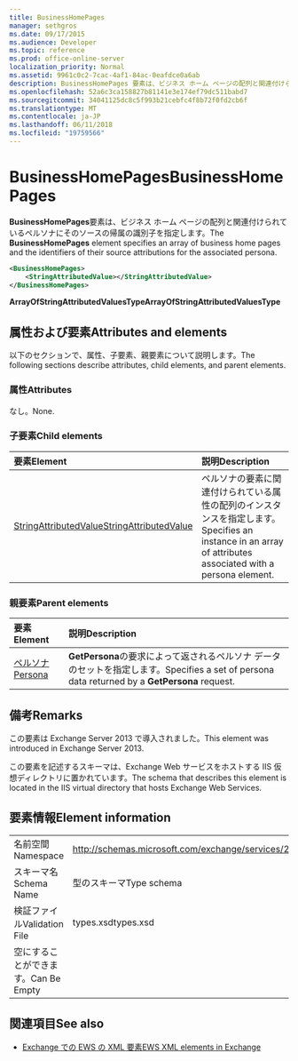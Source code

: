 ```yaml
---
title: BusinessHomePages
manager: sethgros
ms.date: 09/17/2015
ms.audience: Developer
ms.topic: reference
ms.prod: office-online-server
localization_priority: Normal
ms.assetid: 9961c0c2-7cac-4af1-84ac-0eafdce0a6ab
description: BusinessHomePages 要素は、ビジネス ホーム ページの配列と関連付けられているペルソナにそのソースの帰属の識別子を指定します。
ms.openlocfilehash: 52a6c3ca158827b81141e3e174ef79dc511babd7
ms.sourcegitcommit: 34041125dc8c5f993b21cebfc4f8b72f0fd2cb6f
ms.translationtype: MT
ms.contentlocale: ja-JP
ms.lasthandoff: 06/11/2018
ms.locfileid: "19759566"
---
```

# <a name="businesshomepages"></a><span data-ttu-id="5c8f5-103">BusinessHomePages</span><span class="sxs-lookup"><span data-stu-id="5c8f5-103">BusinessHomePages</span></span>

<span data-ttu-id="5c8f5-104">**BusinessHomePages**要素は、ビジネス ホーム ページの配列と関連付けられているペルソナにそのソースの帰属の識別子を指定します。</span><span class="sxs-lookup"><span data-stu-id="5c8f5-104">The **BusinessHomePages** element specifies an array of business home pages and the identifiers of their source attributions for the associated persona.</span></span> 
  
```XML
<BusinessHomePages>
    <StringAttributedValue></StringAttributedValue>
</BusinessHomePages>
```

 <span data-ttu-id="5c8f5-105">**ArrayOfStringAttributedValuesType**</span><span class="sxs-lookup"><span data-stu-id="5c8f5-105">**ArrayOfStringAttributedValuesType**</span></span>
## <a name="attributes-and-elements"></a><span data-ttu-id="5c8f5-106">属性および要素</span><span class="sxs-lookup"><span data-stu-id="5c8f5-106">Attributes and elements</span></span>

<span data-ttu-id="5c8f5-107">以下のセクションで、属性、子要素、親要素について説明します。</span><span class="sxs-lookup"><span data-stu-id="5c8f5-107">The following sections describe attributes, child elements, and parent elements.</span></span>
  
### <a name="attributes"></a><span data-ttu-id="5c8f5-108">属性</span><span class="sxs-lookup"><span data-stu-id="5c8f5-108">Attributes</span></span>

<span data-ttu-id="5c8f5-109">なし。</span><span class="sxs-lookup"><span data-stu-id="5c8f5-109">None.</span></span>
  
### <a name="child-elements"></a><span data-ttu-id="5c8f5-110">子要素</span><span class="sxs-lookup"><span data-stu-id="5c8f5-110">Child elements</span></span>

|<span data-ttu-id="5c8f5-111">**要素**</span><span class="sxs-lookup"><span data-stu-id="5c8f5-111">**Element**</span></span>|<span data-ttu-id="5c8f5-112">**説明**</span><span class="sxs-lookup"><span data-stu-id="5c8f5-112">**Description**</span></span>|
|:-----|:-----|
|[<span data-ttu-id="5c8f5-113">StringAttributedValue</span><span class="sxs-lookup"><span data-stu-id="5c8f5-113">StringAttributedValue</span></span>](stringattributedvalue.md) <br/> |<span data-ttu-id="5c8f5-114">ペルソナの要素に関連付けられている属性の配列のインスタンスを指定します。</span><span class="sxs-lookup"><span data-stu-id="5c8f5-114">Specifies an instance in an array of attributes associated with a persona element.</span></span>  <br/> |
   
### <a name="parent-elements"></a><span data-ttu-id="5c8f5-115">親要素</span><span class="sxs-lookup"><span data-stu-id="5c8f5-115">Parent elements</span></span>

|<span data-ttu-id="5c8f5-116">**要素**</span><span class="sxs-lookup"><span data-stu-id="5c8f5-116">**Element**</span></span>|<span data-ttu-id="5c8f5-117">**説明**</span><span class="sxs-lookup"><span data-stu-id="5c8f5-117">**Description**</span></span>|
|:-----|:-----|
|[<span data-ttu-id="5c8f5-118">ペルソナ</span><span class="sxs-lookup"><span data-stu-id="5c8f5-118">Persona</span></span>](persona.md) <br/> |<span data-ttu-id="5c8f5-119">**GetPersona**の要求によって返されるペルソナ データのセットを指定します。</span><span class="sxs-lookup"><span data-stu-id="5c8f5-119">Specifies a set of persona data returned by a **GetPersona** request.</span></span>  <br/> |
   
## <a name="remarks"></a><span data-ttu-id="5c8f5-120">備考</span><span class="sxs-lookup"><span data-stu-id="5c8f5-120">Remarks</span></span>

<span data-ttu-id="5c8f5-121">この要素は Exchange Server 2013 で導入されました。</span><span class="sxs-lookup"><span data-stu-id="5c8f5-121">This element was introduced in Exchange Server 2013.</span></span>
  
<span data-ttu-id="5c8f5-122">この要素を記述するスキーマは、Exchange Web サービスをホストする IIS 仮想ディレクトリに置かれています。</span><span class="sxs-lookup"><span data-stu-id="5c8f5-122">The schema that describes this element is located in the IIS virtual directory that hosts Exchange Web Services.</span></span>
  
## <a name="element-information"></a><span data-ttu-id="5c8f5-123">要素情報</span><span class="sxs-lookup"><span data-stu-id="5c8f5-123">Element information</span></span>

|||
|:-----|:-----|
|<span data-ttu-id="5c8f5-124">名前空間</span><span class="sxs-lookup"><span data-stu-id="5c8f5-124">Namespace</span></span>  <br/> |http://schemas.microsoft.com/exchange/services/2006/types  <br/> |
|<span data-ttu-id="5c8f5-125">スキーマ名</span><span class="sxs-lookup"><span data-stu-id="5c8f5-125">Schema Name</span></span>  <br/> |<span data-ttu-id="5c8f5-126">型のスキーマ</span><span class="sxs-lookup"><span data-stu-id="5c8f5-126">Type schema</span></span>  <br/> |
|<span data-ttu-id="5c8f5-127">検証ファイル</span><span class="sxs-lookup"><span data-stu-id="5c8f5-127">Validation File</span></span>  <br/> |<span data-ttu-id="5c8f5-128">types.xsd</span><span class="sxs-lookup"><span data-stu-id="5c8f5-128">types.xsd</span></span>  <br/> |
|<span data-ttu-id="5c8f5-129">空にすることができます。</span><span class="sxs-lookup"><span data-stu-id="5c8f5-129">Can Be Empty</span></span>  <br/> ||
   
## <a name="see-also"></a><span data-ttu-id="5c8f5-130">関連項目</span><span class="sxs-lookup"><span data-stu-id="5c8f5-130">See also</span></span>



- [<span data-ttu-id="5c8f5-131">Exchange での EWS の XML 要素</span><span class="sxs-lookup"><span data-stu-id="5c8f5-131">EWS XML elements in Exchange</span></span>](ews-xml-elements-in-exchange.md)

